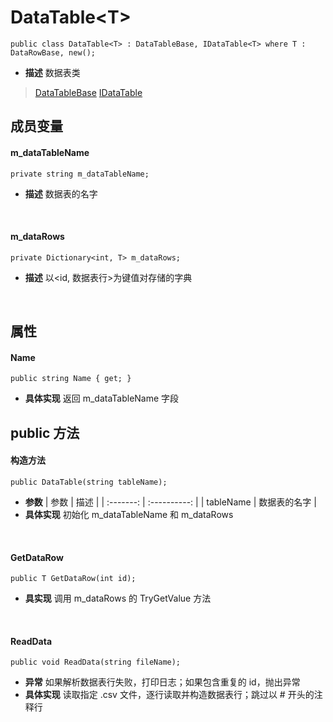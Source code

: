# DataTable\<T\>
```
public class DataTable<T> : DataTableBase, IDataTable<T> where T : DataRowBase, new();
```
- **描述**
    数据表类
> [DataTableBase](./DataTableBase.md)
> [IDataTable](./IDataTable.md)

## 成员变量
#### m_dataTableName
```
private string m_dataTableName;
```
- **描述**
    数据表的名字
<br>

#### m_dataRows
```
private Dictionary<int, T> m_dataRows;
```
- **描述**
    以<id, 数据表行>为键值对存储的字典
<br>

## 属性
#### Name
```
public string Name { get; }
```
- **具体实现**
    返回 m_dataTableName 字段

## public 方法
#### 构造方法
```
public DataTable(string tableName);
```
- **参数**
    |   参数    |     描述     |
    | :-------: | :----------: |
    | tableName | 数据表的名字 |
- **具体实现**
    初始化 m_dataTableName 和 m_dataRows
<br>

#### GetDataRow
```
public T GetDataRow(int id);
```
- **具实现**
    调用 m_dataRows 的 TryGetValue 方法
<br>

#### ReadData
```
public void ReadData(string fileName);
```
- **异常**
    如果解析数据表行失败，打印日志；如果包含重复的 id，抛出异常
- **具体实现**
    读取指定 .csv 文件，逐行读取并构造数据表行；跳过以 # 开头的注释行
<br>